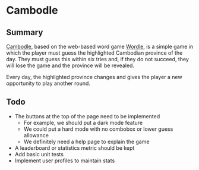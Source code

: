 # Cambodle

## Summary

[Cambodle](https://cambodle.braedenkilburn.com/), based on the web-based word game [Wordle](https://www.nytimes.com/games/wordle/index.html), is a simple game in which the player must guess the highlighted Cambodian province of the day. They must guess this within six tries and, if they do not succeed, they will lose the game and the province will be revealed.

Every day, the highlighted province changes and gives the player a new opportunity to play another round.

## Todo

- The buttons at the top of the page need to be implemented
  - For example, we should put a dark mode feature
  - We could put a hard mode with no combobox or lower guess allowance
  - We definitely need a help page to explain the game
- A leaderboard or statistics metric should be kept
- Add basic unit tests
- Implement user profiles to maintain stats
